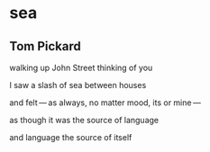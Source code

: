 # sea
## Tom Pickard
walking up John Street
thinking of you

I saw a slash of sea
between houses

and felt — as always,
no matter mood,
its or mine —

as though
it was the source
of language

and language
the source of itself